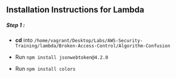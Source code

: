 ## Installation Instructions for Lambda

##### Step 1 :

* **cd** into `/home/vagrant/Desktop/Labs/AWS-Security-Training/lambda/Broken-Access-Control/Algorithm-Confusion`

* Run `npm install jsonwebtoken@4.2.0`
* Run `npm install colors`


